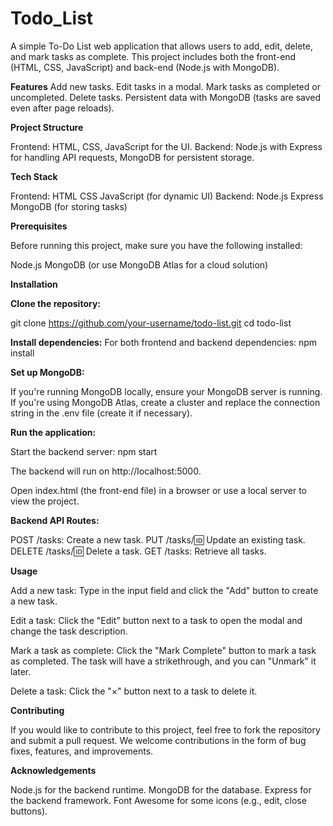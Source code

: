 # Todo_List

A simple To-Do List web application that allows users to add, edit, delete, and mark tasks as complete. This project includes both the front-end (HTML, CSS, JavaScript) and back-end (Node.js with MongoDB).

**Features**
Add new tasks.
Edit tasks in a modal.
Mark tasks as completed or uncompleted.
Delete tasks.
Persistent data with MongoDB (tasks are saved even after page reloads).

**Project Structure**

Frontend: HTML, CSS, JavaScript for the UI.
Backend: Node.js with Express for handling API requests, MongoDB for persistent storage.

**Tech Stack**

Frontend:
HTML
CSS
JavaScript (for dynamic UI)
Backend:
Node.js
Express
MongoDB (for storing tasks)

**Prerequisites**

Before running this project, make sure you have the following installed:

Node.js
MongoDB (or use MongoDB Atlas for a cloud solution)


**Installation**

**Clone the repository:**

git clone https://github.com/your-username/todo-list.git
cd todo-list

**Install dependencies:** For both frontend and backend dependencies:
npm install

**Set up MongoDB:**

If you're running MongoDB locally, ensure your MongoDB server is running.
If you're using MongoDB Atlas, create a cluster and replace the connection string in the .env file (create it if necessary).

**Run the application:**

Start the backend server: 
npm start

The backend will run on http://localhost:5000.

Open index.html (the front-end file) in a browser or use a local server to view the project.

**Backend API Routes:**

POST /tasks: Create a new task.
PUT /tasks/:id: Update an existing task.
DELETE /tasks/:id: Delete a task.
GET /tasks: Retrieve all tasks.

**Usage**

Add a new task: Type in the input field and click the "Add" button to create a new task.

Edit a task: Click the "Edit" button next to a task to open the modal and change the task description.

Mark a task as complete: Click the "Mark Complete" button to mark a task as completed. The task will have a strikethrough, and you can "Unmark" it later.

Delete a task: Click the "×" button next to a task to delete it.

**Contributing**

If you would like to contribute to this project, feel free to fork the repository and submit a pull request. We welcome contributions in the form of bug fixes, features, and improvements.

**Acknowledgements**

Node.js for the backend runtime.
MongoDB for the database.
Express for the backend framework.
Font Awesome for some icons (e.g., edit, close buttons).









